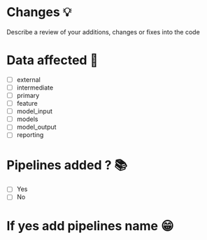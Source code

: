 # Changes 💡
Describe a review of your additions, changes or fixes into the code
# Data affected 🤔
- [ ] external
- [ ] intermediate
- [ ] primary
- [ ] feature
- [ ] model_input
- [ ] models
- [ ] model_output
- [ ] reporting
# Pipelines added ? 📚
- [ ] Yes
- [ ] No
# If yes add pipelines name 😁
